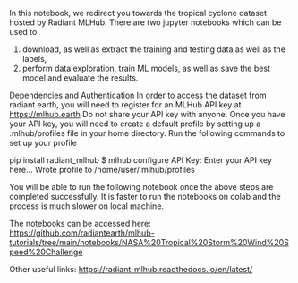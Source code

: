 In this notebook, we redirect you towards the tropical cyclone dataset hosted by Radiant MLHub. There are two jupyter notebooks which can be used to 
1) download, as well as extract the training and testing data as well as the labels, 
2) perform data exploration, train ML models, as well as save the best model and evaluate the results. 

Dependencies and Authentication
In order to access the dataset from radiant earth, you will need to register for an MLHub API key at https://mlhub.earth
Do not share your API key with anyone. Once you have your API key, you will need to create a default profile by setting up a .mlhub/profiles file in 
your home directory. Run the following commands to set up your profile

pip install radiant_mlhub
$ mlhub configure
API Key: Enter your API key here...
Wrote profile to /home/user/.mlhub/profiles

You will be able to run the following notebook once the above steps are completed successfully. 
It is faster to run the notebooks on colab and the process is much slower on local machine.

The notebooks can be accessed here:
https://github.com/radiantearth/mlhub-tutorials/tree/main/notebooks/NASA%20Tropical%20Storm%20Wind%20Speed%20Challenge 

Other useful links:
https://radiant-mlhub.readthedocs.io/en/latest/ 
